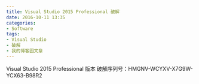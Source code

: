 ```yaml
---
title: Visual Studio 2015 Professional 破解
date: 2016-10-11 13:35
categories:
- Software
tags:
- Visual Studio
- 破解
- 我的博客园文章
---
```

<div class="markdown_views">


Visual Studio 2015 Professional 版本 破解序列号：HMGNV-WCYXV-X7G9W-YCX63-B98R2
